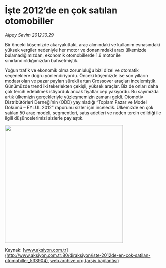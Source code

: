 # İşte 2012’de en çok satılan otomobiller

*Alpay Sevim 2012.10.29*

<div class="pNewsDetailMainContent ctx_content" itemprop="articleBody">
 <p>
  Bir önceki köşemizde akaryakıttaki, araç alımındaki ve kullanım esnasındaki yüksek vergiler nedeniyle her motor ve donanımdaki aracı ülkemizde bulamadığımızdan, ekonomik otomobillerde 1.6 motor ile sınırlandırıldığımızdan bahsetmiştik.
 </p>
 <p>
  Yoğun trafik ve ekonomik olma zorunluluğu bizi dizel ve otomatik seçeneklere doğru yönlendiriyordu. Önceki köşemizde ise son yılların modası olan ve pazar payları sürekli artan Crossover araçları incelemiştik. Günümüzde trend iki tekerlekten çekişli, yüksek araçlar. Biz de onları daha çok tercih edebilmek istiyorduk ancak fiyatlar cep yakıyordu. Bu sayımızda artık ülkemizin gerçekleriyle yüzleşmemizin zamanı geldi. Otomotiv Distribütörleri Derneği’nin (ODD) yayınladığı “Toplam Pazar ve Model Dökümü – EYLÜL 2012” raporunu sizler için inceledik. Ülkemizde en çok satılan 50 araç modeli, segmentleri, satış adetleri ve neden tercih edildiği ile ilgili düşüncelerimizi sizlerle paylaştık.
 </p>
 <p>
  <a href="http://web.archive.org/web/20151020020127/http://medya.aksiyon.com.tr/aksiyon/2012/10/29/liste-buyuk.png" target="_blank">
   <img alt="" height="377" src="http://web.archive.org/web/20151020020127im_/http://medya.aksiyon.com.tr/aksiyon/2012/10/29/liste-kucuk.jpg"/>
  </a>
 </p>
 <p>
 </p>
</div>


Kaynak: [www.aksiyon.com.tr](http://www.aksiyon.com.tr:80/diraksiyon/iste-2012de-en-cok-satilan-otomobiller_533904), [web.archive.org (arşiv bağlantısı)](http://web.archive.org/web/20151020020127/http://www.aksiyon.com.tr:80/diraksiyon/iste-2012de-en-cok-satilan-otomobiller_533904)

